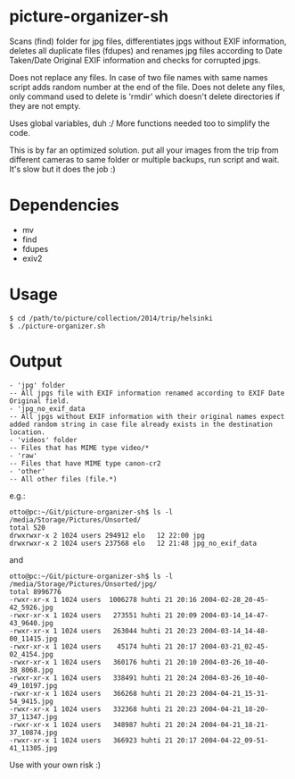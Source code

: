 picture-organizer-sh
====================

Scans (find) folder for jpg files, differentiates jpgs without EXIF information, deletes all duplicate files (fdupes) and renames jpg files according to Date Taken/Date Original EXIF information and checks for corrupted jpgs.

Does not replace any files. In case of two file names with same names script adds random number at the end of the file. Does not delete any files, only command used to delete is 'rmdir' which doesn't delete directories if they are not empty.

Uses global variables, duh :/ More functions needed too to simplify the code.

This is by far an optimized solution. put all your images from the trip from different cameras to same folder or multiple backups, run script and wait. It's slow but it does the job :)

Dependencies
====================
- mv
- find
- fdupes
- exiv2

Usage
====================
    $ cd /path/to/picture/collection/2014/trip/helsinki
    $ ./picture-organizer.sh
    
Output
====================
    - 'jpg' folder
    -- All jpgs file with EXIF information renamed according to EXIF Date Original field.
    - 'jpg_no_exif_data
    -- All jpgs without EXIF information with their original names expect added random string in case file already exists in the destination location.
    - 'videos' folder
    -- Files that has MIME type video/*
    - 'raw'
    -- Files that have MIME type canon-cr2
    - 'other'
    -- All other files (file.*)

e.g.:

    otto@pc:~/Git/picture-organizer-sh$ ls -l /media/Storage/Pictures/Unsorted/
    total 520
    drwxrwxr-x 2 1024 users 294912 elo   12 22:00 jpg
    drwxrwxr-x 2 1024 users 237568 elo   12 21:48 jpg_no_exif_data

and

    otto@pc:~/Git/picture-organizer-sh$ ls -l /media/Storage/Pictures/Unsorted/jpg/
    total 8996776
    -rwxr-xr-x 1 1024 users  1006278 huhti 21 20:16 2004-02-28_20-45-42_5926.jpg
    -rwxr-xr-x 1 1024 users   273551 huhti 21 20:09 2004-03-14_14-47-43_9640.jpg
    -rwxr-xr-x 1 1024 users   263044 huhti 21 20:23 2004-03-14_14-48-00_11415.jpg
    -rwxr-xr-x 1 1024 users    45174 huhti 21 20:17 2004-03-21_02-45-02_4154.jpg
    -rwxr-xr-x 1 1024 users   360176 huhti 21 20:10 2004-03-26_10-40-38_8068.jpg
    -rwxr-xr-x 1 1024 users   338491 huhti 21 20:24 2004-03-26_10-40-49_10197.jpg
    -rwxr-xr-x 1 1024 users   366268 huhti 21 20:23 2004-04-21_15-31-54_9415.jpg
    -rwxr-xr-x 1 1024 users   332368 huhti 21 20:23 2004-04-21_18-20-37_11347.jpg
    -rwxr-xr-x 1 1024 users   348987 huhti 21 20:24 2004-04-21_18-21-37_10874.jpg
    -rwxr-xr-x 1 1024 users   366923 huhti 21 20:17 2004-04-22_09-51-41_11305.jpg
    
Use with your own risk :)

